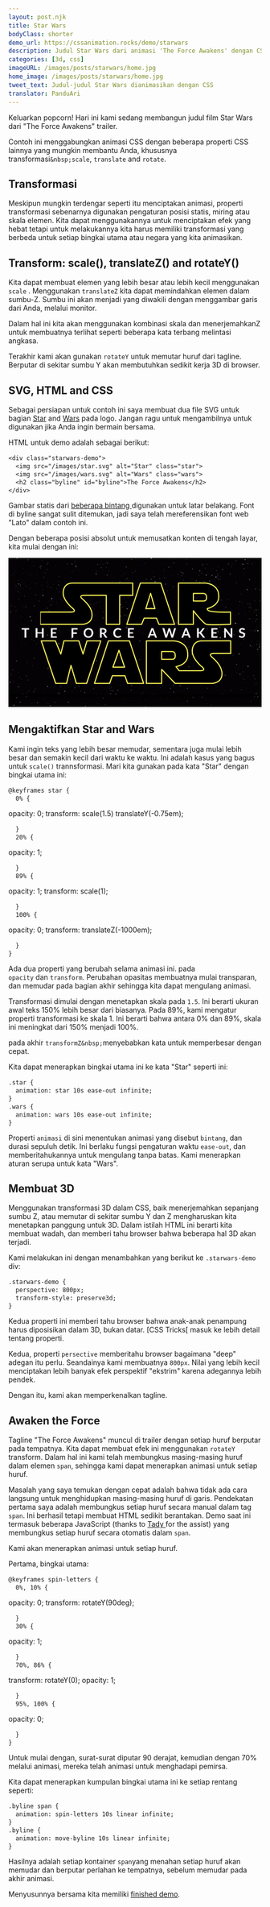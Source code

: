 ```yaml
---
layout: post.njk
title: Star Wars
bodyClass: shorter
demo_url: https://cssanimation.rocks/demo/starwars
description: Judul Star Wars dari animasi 'The Force Awakens' dengan CSS
categories: [3d, css]
imageURL: /images/posts/starwars/home.jpg
home_image: /images/posts/starwars/home.jpg
tweet_text: Judul-judul Star Wars dianimasikan dengan CSS
translator: PanduAri
---
```


Keluarkan popcorn! Hari ini kami sedang membangun judul film Star Wars dari &quot;The Force Awakens&quot; trailer.

<p data-height="468" data-theme-id="12592" data-slug-hash="pJzwEw" data-default-tab="result" data-user="donovanh" class="codepen"></p>

Contoh ini menggabungkan animasi CSS dengan beberapa properti CSS lainnya yang mungkin membantu Anda, khususnya transformasi`&nbsp;scale`,&nbsp;`translate`&nbsp;and&nbsp;`rotate`.

## Transformasi

Meskipun mungkin terdengar seperti itu menciptakan animasi, properti transformasi sebenarnya digunakan pengaturan posisi statis, miring atau skala elemen. Kita dapat menggunakannya untuk menciptakan efek yang hebat tetapi untuk melakukannya kita harus memiliki transformasi yang berbeda untuk setiap bingkai utama atau negara yang kita animasikan.

## Transform: scale(), translateZ() and rotateY()

Kita dapat membuat elemen yang lebih besar atau lebih kecil menggunakan `scale` . Menggunakan&nbsp;`translateZ`&nbsp;kita dapat memindahkan elemen dalam sumbu-Z. Sumbu ini akan menjadi yang diwakili dengan menggambar garis dari Anda, melalui monitor.

Dalam hal ini kita akan menggunakan kombinasi skala dan menerjemahkanZ untuk membuatnya terlihat seperti beberapa kata terbang melintasi angkasa.

Terakhir kami akan gunakan&nbsp;`rotateY`&nbsp;untuk memutar huruf dari tagline. Berputar di sekitar sumbu Y akan membutuhkan sedikit kerja 3D di browser.

## SVG, HTML and CSS

Sebagai persiapan untuk contoh ini saya membuat dua file SVG untuk bagian [Star](/demo/starwars/images/star.svg) and [Wars](/demo/starwars/images/wars.svg) pada logo. Jangan ragu untuk mengambilnya untuk digunakan jika Anda ingin bermain bersama.

HTML untuk demo adalah sebagai berikut:

```
<div class="starwars-demo">
  <img src="/images/star.svg" alt="Star" class="star">
  <img src="/images/wars.svg" alt="Wars" class="wars">
  <h2 class="byline" id="byline">The Force Awakens</h2>
</div>
```

Gambar statis dari [beberapa bintang ](/demo/starwars/images/bg.jpg)digunakan untuk latar belakang. Font di byline sangat sulit ditemukan, jadi saya telah mereferensikan font web &quot;Lato&quot; dalam contoh ini.

Dengan beberapa posisi absolut untuk memusatkan konten di tengah layar, kita mulai dengan ini:

<img src="/images/posts/starwars/starwars.jpg" />

## Mengaktifkan&nbsp;Star and Wars

Kami ingin teks yang lebih besar memudar, sementara juga mulai lebih besar dan semakin kecil dari waktu ke waktu. Ini adalah kasus yang bagus untuk&nbsp;`scale()`&nbsp;trannsformasi. Mari kita gunakan pada kata&nbsp;&quot;Star&quot;&nbsp;dengan bingkai utama ini:

```
@keyframes star {
  0% {
```
opacity: 0;
transform: scale(1.5) translateY(-0.75em);
```
  }
  20% {
```
opacity: 1;
```
  }
  89% {
```
opacity: 1;
transform: scale(1);
```
  }
  100% {
```
opacity: 0;
transform: translateZ(-1000em);
```
  }
}
```

Ada dua properti yang berubah selama animasi ini. pada `opacity`&nbsp;dan&nbsp;`transform`. Perubahan opasitas membuatnya mulai transparan, dan memudar pada bagian akhir sehingga kita dapat mengulang animasi.

Transformasi dimulai dengan menetapkan skala pada `1.5`. Ini berarti ukuran awal teks 150% lebih besar dari biasanya. Pada 89%, kami mengatur properti transformasi ke skala 1. Ini berarti bahwa antara 0% dan 89%, skala ini meningkat dari 150% menjadi 100%.

pada akhir&nbsp;`transformZ&nbsp;`menyebabkan kata untuk memperbesar dengan cepat.

Kita dapat menerapkan bingkai utama ini ke kata&nbsp;&quot;Star&quot;&nbsp;seperti ini:

```
.star {
  animation: star 10s ease-out infinite;
}
.wars {
  animation: wars 10s ease-out infinite;
}
```

Properti `animasi` di sini menentukan animasi yang disebut `bintang`, dan durasi sepuluh detik. Ini berlaku fungsi pengaturan waktu&nbsp;`ease-out`, dan memberitahukannya untuk mengulang tanpa batas. Kami menerapkan aturan serupa untuk kata &quot;Wars&quot;.

## Membuat 3D

Menggunakan transformasi 3D dalam CSS, baik menerjemahkan sepanjang sumbu Z, atau memutar di sekitar sumbu Y dan Z mengharuskan kita menetapkan panggung untuk 3D. Dalam istilah HTML ini berarti kita membuat wadah, dan memberi tahu browser bahwa beberapa hal 3D akan terjadi.

Kami melakukan ini dengan menambahkan yang berikut ke `.starwars-demo` div:

```
.starwars-demo {
  perspective: 800px;
  transform-style: preserve3d;
}
```

Kedua properti ini memberi tahu browser bahwa anak-anak penampung harus diposisikan dalam 3D, bukan datar. [CSS Tricks[&nbsp;masuk ke lebih detail tentang properti.

Kedua, properti&nbsp;`persective`&nbsp;memberitahu browser bagaimana &quot;deep&quot; adegan itu perlu. Seandainya kami membuatnya&nbsp;`800px`. Nilai yang lebih kecil menciptakan lebih banyak efek perspektif &quot;ekstrim&quot; karena adegannya lebih pendek.

Dengan itu, kami akan memperkenalkan tagline.

## Awaken the Force

Tagline &quot;The Force Awakens&quot; muncul di trailer dengan setiap huruf berputar pada tempatnya. Kita dapat membuat efek ini menggunakan `rotateY` transform. Dalam hal ini kami telah membungkus masing-masing huruf dalam elemen&nbsp;`span`, sehingga kami dapat menerapkan animasi untuk setiap huruf.

Masalah yang saya temukan dengan cepat adalah bahwa tidak ada cara langsung untuk menghidupkan masing-masing huruf di garis. Pendekatan pertama saya adalah membungkus setiap huruf secara manual dalam tag `span`. Ini berhasil tetapi membuat HTML sedikit berantakan. Demo saat ini termasuk beberapa JavaScript&nbsp;(thanks to&nbsp;[Tady&nbsp;](https://twitter.com/tadywankenobi)for the assist) yang membungkus setiap huruf secara otomatis dalam `span`.

Kami akan menerapkan animasi untuk setiap huruf.

Pertama, bingkai utama:

```
@keyframes spin-letters {
  0%, 10% {
```
opacity: 0;
transform: rotateY(90deg);
```
  }
  30% {
```
opacity: 1;
```
  }
  70%, 86% {
```
transform: rotateY(0);
opacity: 1;
```
  }
  95%, 100% {
```
opacity: 0;
```
  }
}
```

Untuk mulai dengan, surat-surat diputar 90 derajat, kemudian dengan 70% melalui animasi, mereka telah animasi untuk menghadapi pemirsa.

Kita dapat menerapkan kumpulan bingkai utama ini ke setiap rentang seperti:

```
.byline span {
  animation: spin-letters 10s linear infinite;
}
.byline {
  animation: move-byline 10s linear infinite;
}
```

Hasilnya adalah setiap kontainer `span`yang menahan setiap huruf akan memudar dan berputar perlahan ke tempatnya, sebelum memudar pada akhir animasi.

Menyusunnya bersama kita memiliki&nbsp;[finished demo](http://codepen.io/donovanh/pen/pJzwEw?editors=110).

<p data-height="468" data-theme-id="12592" data-slug-hash="pJzwEw" data-default-tab="result" data-user="donovanh" class="codepen">

<script async src="//assets.codepen.io/assets/embed/ei.js"></script>
